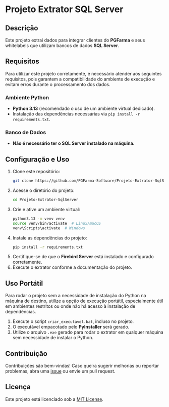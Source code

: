 # Projeto Extrator SQL Server

## Descrição
Este projeto extrai dados para integrar clientes do **PGFarma** e seus whitelabels que utilizam bancos de dados **SQL Server**.

## Requisitos
Para utilizar este projeto corretamente, é necessário atender aos seguintes requisitos, pois garantem a compatibilidade do ambiente de execução e evitam erros durante o processamento dos dados.

### Ambiente Python
- **Python 3.13** (recomendado o uso de um ambiente virtual dedicado).
- Instalação das dependências necessárias via `pip install -r requirements.txt`.

### Banco de Dados
- **Não é necessário ter o SQL Server instalado na máquina.**

## Configuração e Uso
1. Clone este repositório:
   ```sh
   git clone https://github.com/PGFarma-Software/Projeto-Extrator-SqlServer.git
   ```
2. Acesse o diretório do projeto:
   ```sh
   cd Projeto-Extrator-SqlServer
   ```
3. Crie e ative um ambiente virtual:
   ```sh
   python3.13 -m venv venv
   source venv/bin/activate  # Linux/macOS
   venv\Scripts\activate  # Windows
   ```
4. Instale as dependências do projeto:
   ```sh
   pip install -r requirements.txt
   ```
5. Certifique-se de que o **Firebird Server** está instalado e configurado corretamente.
6. Execute o extrator conforme a documentação do projeto.

## Uso Portátil
Para rodar o projeto sem a necessidade de instalação do Python na máquina de destino, utilize a opção de execução portátil, especialmente útil em ambientes restritos ou onde não há acesso à instalação de dependências.
1. Execute o script `criar_executavel.bat`, incluso no projeto.
2. O executável empacotado pelo **PyInstaller** será gerado.
3. Utilize o arquivo `.exe` gerado para rodar o extrator em qualquer máquina sem necessidade de instalar o Python.

## Contribuição
Contribuições são bem-vindas! Caso queira sugerir melhorias ou reportar problemas, abra uma [issue](https://github.com/seu-usuario/Projeto-Extrator-Firebird/issues) ou envie um pull request.

## Licença
Este projeto está licenciado sob a [MIT License](LICENSE).

